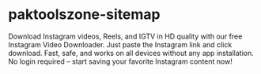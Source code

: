 # paktoolszone-sitemap
Download Instagram videos, Reels, and IGTV in HD quality with our free Instagram Video Downloader. Just paste the Instagram link and click download. Fast, safe, and works on all devices without any app installation. No login required – start saving your favorite Instagram content now!
